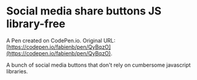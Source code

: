 # Social media share buttons JS library-free

A Pen created on CodePen.io. Original URL: [https://codepen.io/fabienb/pen/QyBqzO](https://codepen.io/fabienb/pen/QyBqzO).

A bunch of social media buttons that don't rely on cumbersome javascript libraries.

